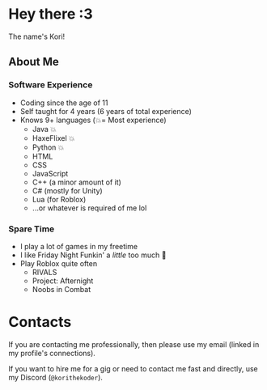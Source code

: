 # Hey there :3
 The name's Kori!

## About Me
### Software Experience
- Coding since the age of 11
- Self taught for 4 years (6 years of total experience)
- Knows 9+ languages (💥= Most experience)
    - Java 💥
    - HaxeFlixel 💥
    - Python 💥
    - HTML
    - CSS
    - JavaScript
    - C++ (a minor amount of it)
    - C# (mostly for Unity)
    - Lua (for Roblox)
    - ...or whatever is required of me lol
### Spare Time
- I play a lot of games in my freetime
- I like Friday Night Funkin' a *little* too much 🥀
- Play Roblox quite often
    - RIVALS
    - Project: Afternight
    - Noobs in Combat

# Contacts
If you are contacting me professionally, then please use my email
(linked in my profile's connections).

If you want to hire me for a gig or need to contact me fast and directly,
use my Discord (`@korithekoder`).
